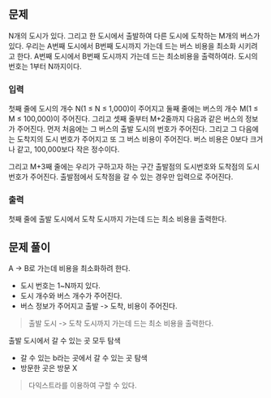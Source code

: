 ## 문제
N개의 도시가 있다. 그리고 한 도시에서 출발하여 다른 도시에 도착하는 M개의 버스가 있다. 우리는 A번째 도시에서 B번째 도시까지 가는데 드는 버스 비용을 최소화 시키려고 한다. A번째 도시에서 B번째 도시까지 가는데 드는 최소비용을 출력하여라. 도시의 번호는 1부터 N까지이다.

### 입력
첫째 줄에 도시의 개수 N(1 ≤ N ≤ 1,000)이 주어지고 둘째 줄에는 버스의 개수 M(1 ≤ M ≤ 100,000)이 주어진다. 그리고 셋째 줄부터 M+2줄까지 다음과 같은 버스의 정보가 주어진다. 먼저 처음에는 그 버스의 출발 도시의 번호가 주어진다. 그리고 그 다음에는 도착지의 도시 번호가 주어지고 또 그 버스 비용이 주어진다. 버스 비용은 0보다 크거나 같고, 100,000보다 작은 정수이다.

그리고 M+3째 줄에는 우리가 구하고자 하는 구간 출발점의 도시번호와 도착점의 도시번호가 주어진다. 출발점에서 도착점을 갈 수 있는 경우만 입력으로 주어진다.

### 출력
첫째 줄에 출발 도시에서 도착 도시까지 가는데 드는 최소 비용을 출력한다.

## 문제 풀이
A -> B로 가는데 비용을 최소화하려 한다.

- 도시 번호는 1~N까지 있다.
- 도시 개수와 버스 개수가 주어진다.
- 버스 정보가 주어지고 출발 -> 도착, 비용이 주어진다.

> 출발 도시 -> 도착 도시까지 가는데 드는 최소 비용을 출력한다.

출발 도시에서 갈 수 있는 곳 모두 탐색
- 갈 수 있는 b라는 곳에서 갈 수 있는 곳 탐색
- 방문한 곳은 방문 X

> 다익스트라를 이용하여 구할 수 있다.